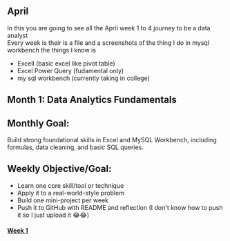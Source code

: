 ## April
In this you are going to see all the April week 1 to 4 journey to  be a data analyst  
Every week is their is a file and a screenshots of the thing I do in mysql workbench
the things I know is  
- Excell (basic excel like pivot table)
- Excel Power Query (fudamental only)
- my sql workbench (currently taking in college)
## Month 1: Data Analytics Fundamentals
## Monthly Goal:  
Build strong foundational skills in Excel and MySQL Workbench, including formulas, data cleaning, and basic SQL queries.  
## Weekly Objective/Goal:
- Learn one core skill/tool or technique  
- Apply it to a real-world-style problem  
- Build one mini-project per week  
- Push it to GitHub with README and reflection (I don't know how to push it so I just upload it 😂😂) 


#### [Week 1](week%201)
